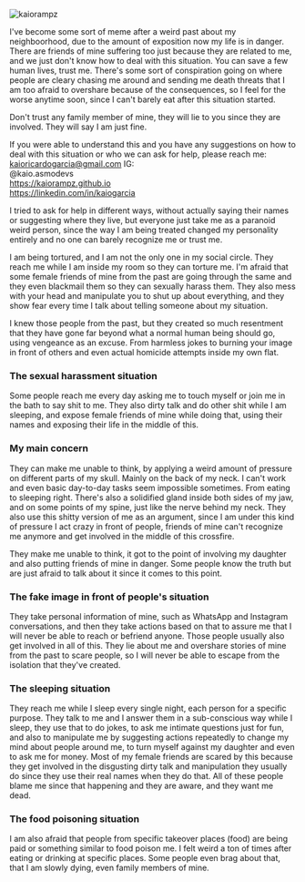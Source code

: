 <p align="left"> <img src="https://komarev.com/ghpvc/?username=kaiorampz" alt="kaiorampz" /> </p>

I've become some sort of meme after a weird past about my neighboorhood, due to the amount of exposition now my life is in danger. There are friends of mine suffering too just because they are related to me, and we just don't know how to deal with this situation. You can save a few human lives, trust me. There's some sort of conspiration going on where people are cleary chasing me around and sending me death threats that I am too afraid to overshare because of the consequences, so I feel for the worse anytime soon, since I can't barely eat after this situation started.

Don't trust any family member of mine, they will lie to you since they are involved. They will say I am just fine.

If you were able to understand this and you have any suggestions on how to deal with this situation or who we can ask for help, please reach me:
kaioricardogarcia@gmail.com IG:  
@kaio.asmodevs  
https://kaiorampz.github.io  
https://linkedin.com/in/kaiogarcia  

I tried to ask for help in different ways, without actually saying their names or suggesting where they live, but everyone just take me as a paranoid weird person, since the way I am being treated changed my personality entirely and no one can barely recognize me or trust me.

I am being tortured, and I am not the only one in my social circle.
They reach me while I am inside my room so they can torture me. I'm afraid that some female friends of mine from the past are going through the same and they even blackmail them so they can sexually harass them. They also mess with your head and manipulate you to shut up about everything, and they show fear every time I talk about telling someone about my situation.

I knew those people from the past, but they created so much resentment that they have gone far beyond what a normal human being should go, using vengeance as an excuse. From harmless jokes to burning your image in front of others and even actual homicide attempts inside my own flat.

### The sexual harassment situation
Some people reach me every day asking me to touch myself or join me in the bath to say shit to me. They also dirty talk and do other shit while I am sleeping, and expose female friends of mine while doing that, using their names and exposing their life in the middle of this.

### My main concern
They can make me unable to think, by applying a weird amount of pressure on different parts of my skull. Mainly on the back of my neck. I can't work and even basic day-to-day tasks seem impossible sometimes. From eating to sleeping right. There's also a solidified gland inside both sides of my jaw, and on some points of my spine, just like the nerve behind my neck. They also use this shitty version of me as an argument, since I am under this kind of pressure I act crazy in front of people, friends of mine can't recognize me anymore and get involved in the middle of this crossfire.

They make me unable to think, it got to the point of involving my daughter and also putting friends of mine in danger. Some people know the truth but are just afraid to talk about it since it comes to this point.

### The fake image in front of people's situation
They take personal information of mine, such as WhatsApp and Instagram conversations, and then they take actions based on that to assure me that I will never be able to reach or befriend anyone. Those people usually also get involved in all of this. They lie about me and overshare stories of mine from the past to scare people, so I will never be able to escape from the isolation that they've created.

### The sleeping situation
They reach me while I sleep every single night, each person for a specific purpose. They talk to me and I answer them in a sub-conscious way while I sleep, they use that to do jokes, to ask me intimate questions just for fun, and also to manipulate me by suggesting actions repeatedly to change my mind about people around me, to turn myself against my daughter and even to ask me for money. Most of my female friends are scared by this because they get involved in the disgusting dirty talk and manipulation they usually do since they use their real names when they do that. All of these people blame me since that happening and they are aware, and they want me dead.

### The food poisoning situation
I am also afraid that people from specific takeover places (food) are being paid or something similar to food poison me. I felt weird a ton of times after eating or drinking at specific places. Some people even brag about that, that I am slowly dying, even family members of mine.
